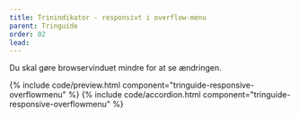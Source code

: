 ```yaml
---
title: Trinindikator - responsivt i overflow-menu
parent: Tringuide
order: 02
lead: 
---
```

<p>Du skal gøre browservinduet mindre for at se ændringen.</p>
{% include code/preview.html component="tringuide-responsive-overflowmenu" %}
{% include code/accordion.html component="tringuide-responsive-overflowmenu" %}
